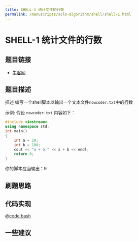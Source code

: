 ```yaml
---
title: SHELL-1 统计文件的行数
permalink: /manuscripts/solo-algorithm/shell/shell-1.html
---
```


# SHELL-1 统计文件的行数

## 题目链接

- [牛客网](https://www.nowcoder.com/practice/205ccba30b264ae697a78f425f276779)

## 题目描述

描述
编写一个shell脚本以输出一个文本文件`nowcoder.txt`中的行数

示例:
假设 `nowcoder.txt` 内容如下：

```cpp
#include <iostream>
using namespace std;
int main()
{
    int a = 10;
    int b = 100;
    cout << "a + b:" << a + b << endl;
    return 0;
}
```

你的脚本应当输出：9

## 刷题思路

## 代码实现

@[code bash](@algorithm/shell/shell-1.sh)

## 一些建议
